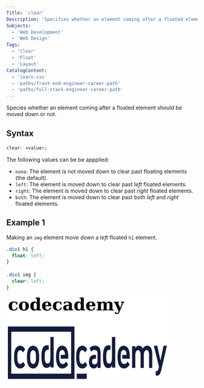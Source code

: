 ```yaml
---
Title: 'clear'
Description: 'Specifies whether an element coming after a floated element should be moved down or not.'
Subjects:
  - 'Web Development'
  - 'Web Design'
Tags:
  - 'Clear'
  - 'Float'
  - 'Layout'
CatalogContent:
  - 'learn-css'
  - 'paths/front-end-engineer-career-path'
  - 'paths/full-stack-engineer-career-path'
---
```


Species whether an element coming after a floated element should be moved down or not.

## Syntax

```css
clear: <value>;
```

The following values can be be appplied:

- `none`: The element is not moved down to clear past floating elements (the default).
- `left`: The element is moved down to clear past _left_ floated elements.
- `right`: The element is moved down to clear past _right_ floated elements.
- `both`: The element is moved down to clear past both _left_ and _right_ floated elements.

## Example 1

Making an `img` element move down a _left_ floated `h1` element.

```css
.div1 h1 {
  float: left;
}

.div1 img {
  clear: left;
}
```

![css-display-clear-example](https://github.com/DanWSDev/docs/blob/patch-4/media/css-display-clear-example.png)
